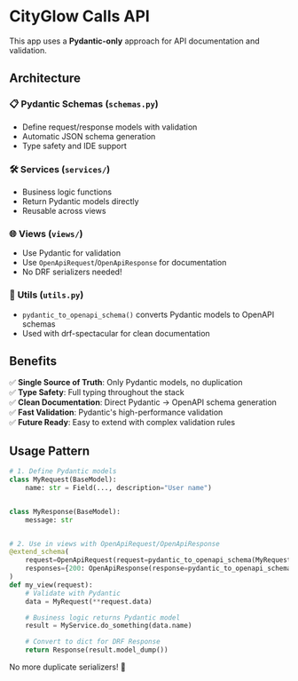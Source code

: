 # CityGlow Calls API

This app uses a **Pydantic-only** approach for API documentation and validation.

## Architecture

### 📋 **Pydantic Schemas** (`schemas.py`)

- Define request/response models with validation
- Automatic JSON schema generation
- Type safety and IDE support

### 🛠 **Services** (`services/`)

- Business logic functions
- Return Pydantic models directly
- Reusable across views

### 🌐 **Views** (`views/`)

- Use Pydantic for validation
- Use `OpenApiRequest`/`OpenApiResponse` for documentation
- No DRF serializers needed!

### 🔧 **Utils** (`utils.py`)

- `pydantic_to_openapi_schema()` converts Pydantic models to OpenAPI schemas
- Used with drf-spectacular for clean documentation

## Benefits

✅ **Single Source of Truth**: Only Pydantic models, no duplication  
✅ **Type Safety**: Full typing throughout the stack  
✅ **Clean Documentation**: Direct Pydantic → OpenAPI schema generation  
✅ **Fast Validation**: Pydantic's high-performance validation  
✅ **Future Ready**: Easy to extend with complex validation rules

## Usage Pattern

```python
# 1. Define Pydantic models
class MyRequest(BaseModel):
    name: str = Field(..., description="User name")


class MyResponse(BaseModel):
    message: str


# 2. Use in views with OpenApiRequest/OpenApiResponse
@extend_schema(
    request=OpenApiRequest(request=pydantic_to_openapi_schema(MyRequest)),
    responses={200: OpenApiResponse(response=pydantic_to_openapi_schema(MyResponse))}
)
def my_view(request):
    # Validate with Pydantic
    data = MyRequest(**request.data)

    # Business logic returns Pydantic model
    result = MyService.do_something(data.name)

    # Convert to dict for DRF Response
    return Response(result.model_dump())
```

No more duplicate serializers! 🎉 
